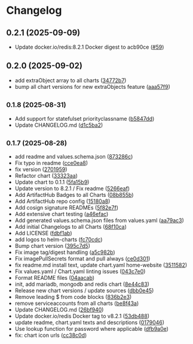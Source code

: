 # Changelog

## 0.2.1 (2025-09-09)

* Update docker.io/redis:8.2.1 Docker digest to acb90ce ([#59](https://github.com/CloudPirates-io/helm-charts/pull/59))

## 0.2.0 (2025-09-02)

* add extraObject array to all charts ([34772b7](https://github.com/CloudPirates-io/helm-charts/commit/34772b7))
* bump all chart versions for new extraObjects feature ([aaa57f9](https://github.com/CloudPirates-io/helm-charts/commit/aaa57f9))

## <small>0.1.8 (2025-08-31)</small>

* Add support for statefulset priorityclassname ([b5847dd](https://github.com/CloudPirates-io/helm-charts/commit/b5847dd))
* Update CHANGELOG.md ([d1c5ba2](https://github.com/CloudPirates-io/helm-charts/commit/d1c5ba2))

## <small>0.1.7 (2025-08-28)</small>

* add readme and values.schema.json ([873286c](https://github.com/CloudPirates-io/helm-charts/commit/873286c))
* Fix typo in readme ([cce0ea8](https://github.com/CloudPirates-io/helm-charts/commit/cce0ea8))
* fix version ([2701959](https://github.com/CloudPirates-io/helm-charts/commit/2701959))
* Refactor chart ([33323aa](https://github.com/CloudPirates-io/helm-charts/commit/33323aa))
* Update chart to 0.1.1 ([5fa15b9](https://github.com/CloudPirates-io/helm-charts/commit/5fa15b9))
* Update version to 8.2.1 / Fix readme ([5266eaf](https://github.com/CloudPirates-io/helm-charts/commit/5266eaf))
* Add ArtifactHub Badges to all Charts ([08b855b](https://github.com/CloudPirates-io/helm-charts/commit/08b855b))
* Add ArtifactHub repo config ([15180a8](https://github.com/CloudPirates-io/helm-charts/commit/15180a8))
* Add cosign signature READMEs ([5f82e7f](https://github.com/CloudPirates-io/helm-charts/commit/5f82e7f))
* Add extensive chart testing ([a46efac](https://github.com/CloudPirates-io/helm-charts/commit/a46efac))
* Add generated values.schema.json files from values.yaml ([aa79ac3](https://github.com/CloudPirates-io/helm-charts/commit/aa79ac3))
* Add initial Changelogs to all Charts ([68f10ca](https://github.com/CloudPirates-io/helm-charts/commit/68f10ca))
* Add LICENSE ([fdbf1ab](https://github.com/CloudPirates-io/helm-charts/commit/fdbf1ab))
* add logos to helm-charts ([fc70cdc](https://github.com/CloudPirates-io/helm-charts/commit/fc70cdc))
* Bump chart version ([395c7d5](https://github.com/CloudPirates-io/helm-charts/commit/395c7d5))
* Fix image tag/digest handling ([a5c982b](https://github.com/CloudPirates-io/helm-charts/commit/a5c982b))
* Fix imagePullSecrets format and pull always ([ce0d301](https://github.com/CloudPirates-io/helm-charts/commit/ce0d301))
* fix readme.md install text, update chart.yaml home-website ([3511582](https://github.com/CloudPirates-io/helm-charts/commit/3511582))
* Fix values.yaml / Chart.yaml linting issues ([043c7e0](https://github.com/CloudPirates-io/helm-charts/commit/043c7e0))
* Format README files ([04aacab](https://github.com/CloudPirates-io/helm-charts/commit/04aacab))
* init, add mariadb, mongodb and redis chart ([8e44c83](https://github.com/CloudPirates-io/helm-charts/commit/8e44c83))
* Release new chart versions / update sources ([dbb0e45](https://github.com/CloudPirates-io/helm-charts/commit/dbb0e45))
* Remove leading $ from code blocks ([836b2e3](https://github.com/CloudPirates-io/helm-charts/commit/836b2e3))
* remove serviceaccounts from all charts ([be8f43a](https://github.com/CloudPirates-io/helm-charts/commit/be8f43a))
* Update CHANGELOG.md ([26bf940](https://github.com/CloudPirates-io/helm-charts/commit/26bf940))
* Update docker.io/redis Docker tag to v8.2.1 ([53db488](https://github.com/CloudPirates-io/helm-charts/commit/53db488))
* update readme, chart.yaml texts and descriptions ([0179046](https://github.com/CloudPirates-io/helm-charts/commit/0179046))
* Use lookup function for password where applicable ([dfb9a0e](https://github.com/CloudPirates-io/helm-charts/commit/dfb9a0e))
* fix: chart icon urls ([cc38c0d](https://github.com/CloudPirates-io/helm-charts/commit/cc38c0d))
